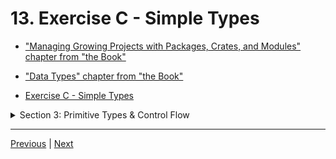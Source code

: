 # 13. Exercise C - Simple Types

-   ["Managing Growing Projects with Packages, Crates, and Modules" chapter from "the Book"](https://doc.rust-lang.org/book/ch07-00-managing-growing-projects-with-packages-crates-and-modules.html)

-   ["Data Types" chapter from "the Book"](https://doc.rust-lang.org/book/ch03-02-data-types.html)

-   [Exercise C - Simple Types](https://github.com/CleanCut/ultimate_rust_crash_course/tree/main/exercise/c_simple_types)

<details>
  <summary> Section 3: Primitive Types & Control Flow </summary>

  - [Codebase: s3_exercise_c](../codebase/s3_exercise_c/)

</details>

---

[Previous](./12_Compound-Types.md) | [Next]()